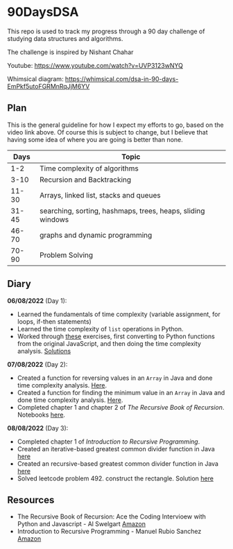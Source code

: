 # 90DaysDSA

This repo is used to track my progress through a 90 day challenge of studying data structures and algorithms. 

The challenge is inspired by Nishant Chahar 

Youtube: https://www.youtube.com/watch?v=UVP3123wNYQ

Whimsical diagram: https://whimsical.com/dsa-in-90-days-EmPkf5utoFGRMnRqJjM6YV

## Plan

This is the general guideline for how I expect my efforts to go, based on the video link above. Of course this is subject to change, but I believe that having some idea of where you are going is better than none.

<table>
    <thead>
        <th>Days</th>
        <th>Topic</th>
    </thead>
    <tbody>
        <tr>
            <td>1-2</td>
            <td>Time complexity of algorithms</td>
        </tr>
        <tr>
            <td>3-10</td>
            <td>Recursion and Backtracking</td>
        </tr>
        <tr>
            <td>11-30</td>
            <td>Arrays, linked list, stacks and queues</td>
        </tr>
        <tr>
            <td>31-45</td>
            <td>searching, sorting, hashmaps, trees, heaps, sliding windows</td>
        </tr>
        <tr>
            <td>46-70</td>
            <td>graphs and dynamic programming</td>
        </tr>
        <tr>
            <td>70-90</td>
            <td>Problem Solving</td>
        </tr>
    </tbody>
</table>

## Diary 

__06/08/2022__ (Day 1):
- Learned the fundamentals of time complexity (variable assignment, for loops, if-then statements)
- Learned the time complexity of `list` operations in Python.
- Worked through [these](https://www.learnhowtoprogram.com/computer-science/big-o-notation-and-binary-trees/big-o-practice) exercises, first converting to Python functions from the original JavaScript, and then doing the time complexity analysis. [Solutions](https://github.com/jakegodsall/90DaysDSA/blob/main/day1/BigOPractice.ipynb)

__07/08/2022__ (Day 2):
- Created a function for reversing values in an `Array` in Java and done time complexity analysis. [Here](https://github.com/jakegodsall/90DaysDSA/blob/main/day2/reverse-array/src/Main.java).
- Created a function for finding the minimum value in an `Array` in Java and done time complexity analysis. [Here](https://github.com/jakegodsall/90DaysDSA/blob/main/day2/min-element-array/src/Main.java).
- Completed chapter 1 and chapter 2 of _The Recursive Book of Recursion_. Notebooks [here](https://github.com/jakegodsall/90DaysDSA/tree/main/recursion-textbook).

__08/08/2022__ (Day 3):
- Completed chapter 1 of _Introduction to Recursive Programming_.
- Created an iterative-based greatest common divider function in Java [here](https://github.com/jakegodsall/90DaysDSA/blob/main/day3/gcd-iterative/Main.java)
- Created an recursive-based greatest common divider function in Java [here](https://github.com/jakegodsall/90DaysDSA/blob/main/day3/gcd-recursive/Main.java)
- Solved leetcode problem 492. construct the rectangle. Solution [here](https://github.com/jakegodsall/90DaysDSA/blob/main/day3/leetcode492/Main.java)

## Resources

- The Recursive Book of Recursion: Ace the Coding Intervioew with Python and Javascript - Al Swelgart [Amazon](https://www.amazon.co.uk/Recursive-Book-Recursion-Interview-Javascript/dp/1718502028/ref=sr_1_1?keywords=the+recursive+book+of+recursion&qid=1659876526&sprefix=recursive+of+re%2Caps%2C76&sr=8-1)
- Introduction to Recursive Programming - Manuel Rubio Sanchez [Amazon](https://www.amazon.co.uk/Introduction-Recursive-Programming-Manuel-Rubio-Sanchez-ebook/dp/B07JZ6GP7Z/ref=sr_1_1?crid=2FLHDM0UL70LH&keywords=introduction+to+recursive+programming&qid=1659974216&sprefix=introduction+to+recursive+programming%2Caps%2C63&sr=8-1)
